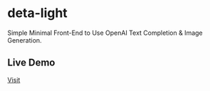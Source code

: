 # deta-light
Simple Minimal Front-End to Use OpenAI Text Completion &amp; Image Generation.

## Live Demo
<a href="https://deta-light.netlify.app/">Visit</a>
